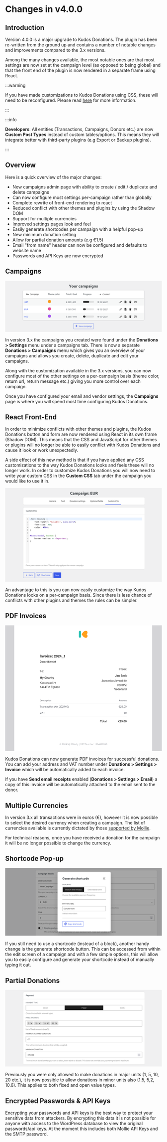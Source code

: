 # Changes in v4.0.0

## Introduction

Version 4.0.0 is a major upgrade to Kudos Donations. The plugin has been re-written from the ground up and contains a number of notable changes and improvements compared to the 3.x versions.

Among the many changes available, the most notable ones are that most settings are now set at the campaign level (as opposed to being global) and that the front end of the plugin is now rendered in a separate frame using React.

:::warning

If you have made customizations to Kudos Donations using CSS, these will need to be reconfigured. Please read [here](#react-front-end) for more information.

:::

:::info

**Developers**: All entities (Transactions, Campaigns, Donors etc.) are now **Custom Post Types** instead of custom tables/options. This means they will integrate better with third-party plugins (e.g Export or Backup plugins).

:::

## Overview

Here is a quick overview of the major changes:

* New campaigns admin page with ability to create / edit / duplicate and delete campaigns
* Can now configure most settings per-campaign rather than globally
* Complete rewrite of front-end rendering to react
* Reduced conflict with other themes and plugins by using the Shadow DOM
* Support for multiple currencies
* Improved settings pages look and feel
* Easily generate shortcodes per campaign with a helpful pop-up
* New minimum donation setting
* Allow for partial donation amounts (e.g €1.5)
* Email "from name" header can now be configured and defaults to website name
* Passwords and API Keys are now encrypted

## Campaigns

![Campaigns](../static/img/en/campaigns-example.png)

In version 3.x the campaigns you created were found under the **Donations > Settings** menu under a campaigns tab. There is now a separate **Donations > Campaigns** menu which gives you an overview of your campaigns and allows you create, delete, duplicate and edit your campaigns.

Along with the customization available in the 3.x versions, you can now configure most of the other settings on a per-campaign basis (theme color, return url, return message etc.) giving you more control over each campaign.

Once you have configured your email and vendor settings, the **Campaigns** page is where you will spend most time configuring Kudos Donations.

## React Front-End

In order to minimize conflicts with other themes and plugins, the Kudos Donations button and form are now rendered using React in its own frame (Shadow DOM). This means that the CSS and JavaScript for other themes or plugins will no longer be able to easily conflict with Kudos Donations and cause it look or work unexpectedly.

A side effect of this new method is that if you have applied any CSS customizations to the way Kudos Donations looks and feels these will no longer work. In order to customize Kudos Donations you will now need to write your custom CSS in the **Custom CSS** tab under the campaign you would like to use it in.

![Custom CSS](../static/img/en/campaign-customcss.png)

An advantage to this is you can now easily customize the way Kudos Donations looks on a per-campaign basis. Since there is less chance of conflicts with other plugins and themes the rules can be simpler.

## PDF Invoices

![Sample Invoice](../static/img/invoice-border.png)

Kudos Donations can now generate PDF invoices for successful donations. You can add your address and VAT number under **Donations > Settings > Invoice** which will be automatically added to each invoice.

If you have **Send email receipts** enabled (**Donations > Settings > Email**) a copy of this invoice will be automatically attached to the email sent to the donor.

## Multiple Currencies

In version 3.x all transactions were in euros (€), however it is now possible to select the desired currency when creating a campaign. The list of currencies available is currently dictated by those [supported by Mollie](https://docs.mollie.com/docs/multicurrency).

For technical reasons, once you have received a donation for the campaign it will be no longer possible to change the currency.

## Shortcode Pop-up

![Shortcode Pop-up](../static/img/en/copy-shortcode-modal.png)

If you still need to use a shortcode (instead of a block), another handy change is the generate shortcode button. This can be accessed from within the edit screen of a campaign and with a few simple options, this will allow you to easily configure and generate your shortcode instead of manually typing it out.

## Partial Donations

![Campaign Payment](../static/img/en/campaign-partial-amounts.png)

Previously you were only allowed to make donations in major units (1, 5, 10, 20 etc.), it is now possible to allow donations in minor units also (1.5, 5,2, 10.6). This applies to both fixed and open value types.

## Encrypted Passwords & API Keys

Encrypting your passwords and API keys is the best way to protect your sensitive data from attackers. By encrypting this data it is not possible for anyone with access to the WordPress database to view the original passwords/api keys. At the moment this includes both Mollie API Keys and the SMTP password.